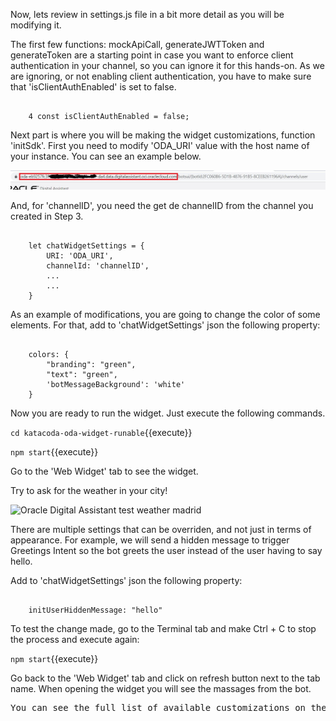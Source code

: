 Now, lets review in settings.js file in a bit more detail as you will be modifying it.

The first few functions: mockApiCall, generateJWTToken and generateToken are a starting point in case you want to enforce client authentication in your channel, so you can ignore it for this hands-on.
As we are ignoring, or not enabling client authentication, you have to make sure that 'isClientAuthEnabled' is set to false.
<pre><code>
	4 const isClientAuthEnabled = false;
</code></pre>
Next part is where you will be making the widget customizations, function 'initSdk'.
First you need to modify 'ODA_URI' value with the host name of your instance. You can see an example below.

![Oracle Digital Assistant URI](./assets/oda-uri.jpg)

And, for 'channelID', you need the get de channelID from the channel you created in Step 3.
<pre><code>
	let chatWidgetSettings = {
		URI: 'ODA_URI',                    
		channelId: 'channelID',
		...
		...
	}
</code></pre>	

As an example of modifications, you are going to change the color of some elements.
For that, add to 'chatWidgetSettings' json the following property:

<pre><code>
	colors: {
		"branding": "green",
		"text": "green",
		'botMessageBackground': 'white'
	}
</code></pre>

Now you are ready to run the widget. Just execute the following commands.

`cd katacoda-oda-widget-runable`{{execute}}

`npm start`{{execute}}

Go to the 'Web Widget' tab to see the widget. 

Try to ask for the weather in your city!

![Oracle Digital Assistant test weather madrid](./assets/weather-madrid.jpg)

There are multiple settings that can be overriden, and not just in terms of appearance. For example, we will send a hidden message to trigger Greetings Intent so the bot greets the user instead of the user having to say hello.

Add to 'chatWidgetSettings' json the following property:
<pre><code>
	initUserHiddenMessage: "hello"
</code></pre>

To test the change made, go to the Terminal tab and make Ctrl + C to stop the process and execute again:

`npm start`{{execute}}

Go back to the 'Web Widget' tab and click on refresh button next to the tab name.
When opening the widget you will see the massages from the bot.

<pre>
You can see the full list of available customizations on the user-guide.md file in VSCode tab.
</pre>

